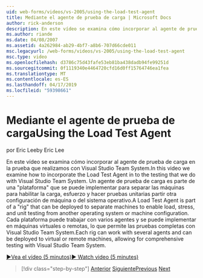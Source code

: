 ```yaml
---
uid: web-forms/videos/vs-2005/using-the-load-test-agent
title: Mediante el agente de prueba de carga | Microsoft Docs
author: rick-anderson
description: En este vídeo se examina cómo incorporar al agente de prueba de carga en la prueba que realizamos con Visual Studio Team System. Un agente de prueba de carga forma parte de un '...
ms.author: riande
ms.date: 04/08/2007
ms.assetid: 4a262984-ab29-4bf7-a8b6-707d66cde011
msc.legacyurl: /web-forms/videos/vs-2005/using-the-load-test-agent
msc.type: video
ms.openlocfilehash: d3786c75d43fafe53eb81ba438dadb94fe99251d
ms.sourcegitcommit: 0f1119340e4464720cfd16d0ff15764746ea1fea
ms.translationtype: MT
ms.contentlocale: es-ES
ms.lasthandoff: 04/17/2019
ms.locfileid: "59398661"
---
```

# <a name="using-the-load-test-agent"></a><span data-ttu-id="fc15e-104">Mediante el agente de prueba de carga</span><span class="sxs-lookup"><span data-stu-id="fc15e-104">Using the Load Test Agent</span></span>

<span data-ttu-id="fc15e-105">por Eric Lee</span><span class="sxs-lookup"><span data-stu-id="fc15e-105">by Eric Lee</span></span>

<span data-ttu-id="fc15e-106">En este vídeo se examina cómo incorporar al agente de prueba de carga en la prueba que realizamos con Visual Studio Team System.</span><span class="sxs-lookup"><span data-stu-id="fc15e-106">In this video we examine how to incorporate the Load Test Agent in to the testing that we do with Visual Studio Team System.</span></span> <span data-ttu-id="fc15e-107">Un agente de prueba de carga es parte de una "plataforma" que se puede implementar para separar las máquinas para habilitar la carga, esfuerzo y hacer pruebas unitarias partir otra configuración de máquina o del sistema operativo.</span><span class="sxs-lookup"><span data-stu-id="fc15e-107">A Load Test Agent is part of a "rig" that can be deployed to separate machines to enable load, stress, and unit testing from another operating system or machine configuration.</span></span> <span data-ttu-id="fc15e-108">Cada plataforma puede trabajar con varios agentes y se puede implementar en máquinas virtuales o remotas, lo que permite las pruebas completas con Visual Studio Team System.</span><span class="sxs-lookup"><span data-stu-id="fc15e-108">Each rig can work with several agents and can be deployed to virtual or remote machines, allowing for comprehensive testing with Visual Studio Team System.</span></span>

[<span data-ttu-id="fc15e-109">&#9654;Vea el vídeo (5 minutos)</span><span class="sxs-lookup"><span data-stu-id="fc15e-109">&#9654; Watch video (5 minutes)</span></span>](https://channel9.msdn.com/Blogs/ASP-NET-Site-Videos/using-the-load-test-agent)

> [!div class="step-by-step"]
> <span data-ttu-id="fc15e-110">[Anterior](the-effects-of-caching.md)
> [Siguiente](the-effects-of-viewstate.md)</span><span class="sxs-lookup"><span data-stu-id="fc15e-110">[Previous](the-effects-of-caching.md)
[Next](the-effects-of-viewstate.md)</span></span>
